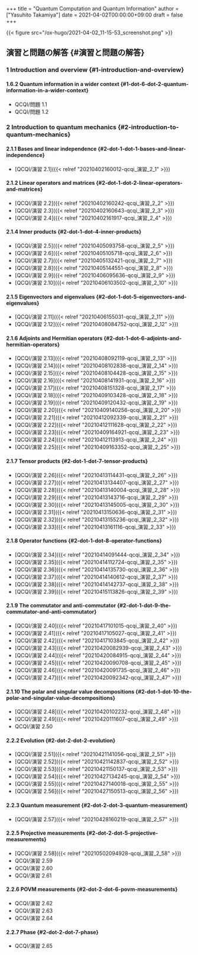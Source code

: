 +++
title = "Quantum Computation and Quantum Information"
author = ["Yasuhito Takamiya"]
date = 2021-04-02T00:00:00+09:00
draft = false
+++

{{< figure src="/ox-hugo/2021-04-02_11-15-53_screenshot.png" >}}


## 演習と問題の解答 {#演習と問題の解答}


### 1 Introduction and overview {#1-introduction-and-overview}


#### 1.6.2 Quantum information in a wider context {#1-dot-6-dot-2-quantum-information-in-a-wider-context}

-   QCQI/問題 1.1
-   QCQI/問題 1.2


### 2 Introduction to quantum mechanics {#2-introduction-to-quantum-mechanics}


#### 2.1.1 Bases and linear independence {#2-dot-1-dot-1-bases-and-linear-independence}

-   [QCQI/演習 2.1]({{< relref "20210402160012-qcqi_演習_2_1" >}})


#### 2.1.2 Linear operators and matrices {#2-dot-1-dot-2-linear-operators-and-matrices}

-   [QCQI/演習 2.2]({{< relref "20210402160242-qcqi_演習_2_2" >}})
-   [QCQI/演習 2.3]({{< relref "20210402160643-qcqi_演習_2_3" >}})
-   [QCQI/演習 2.4]({{< relref "20210402161917-qcqi_演習_2_4" >}})


#### 2.1.4 Inner products {#2-dot-1-dot-4-inner-products}

-   [QCQI/演習 2.5]({{< relref "20210405093758-qcqi_演習_2_5" >}})
-   [QCQI/演習 2.6]({{< relref "20210405105718-qcqi_演習_2_6" >}})
-   [QCQI/演習 2.7]({{< relref "20210405132421-qcqi_演習_2_7" >}})
-   [QCQI/演習 2.8]({{< relref "20210405144551-qcqi_演習_2_8" >}})
-   [QCQI/演習 2.9]({{< relref "20210406095636-qcqi_演習_2_9" >}})
-   [QCQI/演習 2.10]({{< relref "20210406103502-qcqi_演習_2_10" >}})


#### 2.1.5 Eigenvectors and eigenvalues {#2-dot-1-dot-5-eigenvectors-and-eigenvalues}

-   [QCQI/演習 2.11]({{< relref "20210406155031-qcqi_演習_2_11" >}})
-   [QCQI/演習 2.12]({{< relref "20210408084752-qcqi_演習_2_12" >}})


#### 2.1.6 Adjoints and Hermitian operators {#2-dot-1-dot-6-adjoints-and-hermitian-operators}

-   [QCQI/演習 2.13]({{< relref "20210408092119-qcqi_演習_2_13" >}})
-   [QCQI/演習 2.14]({{< relref "20210408102838-qcqi_演習_2_14" >}})
-   [QCQI/演習 2.15]({{< relref "20210408104428-qcqi_演習_2_15" >}})
-   [QCQI/演習 2.16]({{< relref "20210408141931-qcqi_演習_2_16" >}})
-   [QCQI/演習 2.17]({{< relref "20210408151328-qcqi_演習_2_17" >}})
-   [QCQI/演習 2.18]({{< relref "20210409103428-qcqi_演習_2_18" >}})
-   [QCQI/演習 2.19]({{< relref "20210409120432-qcqi_演習_2_19" >}})
-   [QCQI/演習 2.20]({{< relref "20210409140256-qcqi_演習_2_20" >}})
-   [QCQI/演習 2.21]({{< relref "20210412092339-qcqi_演習_2_21" >}})
-   [QCQI/演習 2.22]({{< relref "20210412111628-qcqi_演習_2_22" >}})
-   [QCQI/演習 2.23]({{< relref "20210409164921-qcqi_演習_2_23" >}})
-   [QCQI/演習 2.24]({{< relref "20210412113913-qcqi_演習_2_24" >}})
-   [QCQI/演習 2.25]({{< relref "20210409163352-qcqi_演習_2_25" >}})


#### 2.1.7 Tensor products {#2-dot-1-dot-7-tensor-products}

-   [QCQI/演習 2.26]({{< relref "20210413114431-qcqi_演習_2_26" >}})
-   [QCQI/演習 2.27]({{< relref "20210413134407-qcqi_演習_2_27" >}})
-   [QCQI/演習 2.28]({{< relref "20210413140004-qcqi_演習_2_28" >}})
-   [QCQI/演習 2.29]({{< relref "20210413143716-qcqi_演習_2_29" >}})
-   [QCQI/演習 2.30]({{< relref "20210413145005-qcqi_演習_2_30" >}})
-   [QCQI/演習 2.31]({{< relref "20210413150636-qcqi_演習_2_31" >}})
-   [QCQI/演習 2.32]({{< relref "20210413155236-qcqi_演習_2_32" >}})
-   [QCQI/演習 2.33]({{< relref "20210413161116-qcqi_演習_2_33" >}})


#### 2.1.8 Operator functions {#2-dot-1-dot-8-operator-functions}

-   [QCQI/演習 2.34]({{< relref "20210414091444-qcqi_演習_2_34" >}})
-   [QCQI/演習 2.35]({{< relref "20210414112724-qcqi_演習_2_35" >}})
-   [QCQI/演習 2.36]({{< relref "20210414135730-qcqi_演習_2_36" >}})
-   [QCQI/演習 2.37]({{< relref "20210414140612-qcqi_演習_2_37" >}})
-   [QCQI/演習 2.38]({{< relref "20210414142737-qcqi_演習_2_38" >}})
-   [QCQI/演習 2.39]({{< relref "20210415113826-qcqi_演習_2_39" >}})


#### 2.1.9 The commutator and anti-commutator {#2-dot-1-dot-9-the-commutator-and-anti-commutator}

-   [QCQI/演習 2.40]({{< relref "20210417101015-qcqi_演習_2_40" >}})
-   [QCQI/演習 2.41]({{< relref "20210417105027-qcqi_演習_2_41" >}})
-   [QCQI/演習 2.42]({{< relref "20210417103845-qcqi_演習_2_42" >}})
-   [QCQI/演習 2.43]({{< relref "20210420082939-qcqi_演習_2_43" >}})
-   [QCQI/演習 2.44]({{< relref "20210420084915-qcqi_演習_2_44" >}})
-   [QCQI/演習 2.45]({{< relref "20210420090708-qcqi_演習_2_45" >}})
-   [QCQI/演習 2.46]({{< relref "20210420091735-qcqi_演習_2_46" >}})
-   [QCQI/演習 2.47]({{< relref "20210420092342-qcqi_演習_2_47" >}})


#### 2.1.10 The polar and singular value decompositions {#2-dot-1-dot-10-the-polar-and-singular-value-decompositions}

-   [QCQI/演習 2.48]({{< relref "20210420102232-qcqi_演習_2_48" >}})
-   [QCQI/演習 2.49]({{< relref "20210420111607-qcqi_演習_2_49" >}})
-   QCQI/演習 2.50


#### 2.2.2 Evolution {#2-dot-2-dot-2-evolution}

-   [QCQI/演習 2.51]({{< relref "20210421141056-qcqi_演習_2_51" >}})
-   [QCQI/演習 2.52]({{< relref "20210421142837-qcqi_演習_2_52" >}})
-   [QCQI/演習 2.53]({{< relref "20210421150137-qcqi_演習_2_53" >}})
-   [QCQI/演習 2.54]({{< relref "20210427134245-qcqi_演習_2_54" >}})
-   [QCQI/演習 2.55]({{< relref "20210427140018-qcqi_演習_2_55" >}})
-   [QCQI/演習 2.56]({{< relref "20210427150513-qcqi_演習_2_56" >}})


#### 2.2.3 Quantum measurement {#2-dot-2-dot-3-quantum-measurement}

-   [QCQI/演習 2.57]({{< relref "20210428160219-qcqi_演習_2_57" >}})


#### 2.2.5 Projective measurements {#2-dot-2-dot-5-projective-measurements}

-   [QCQI/演習 2.58]({{< relref "20210502094928-qcqi_演習_2_58" >}})
-   QCQI/演習 2.59
-   QCQI/演習 2.60
-   QCQI/演習 2.61


#### 2.2.6 POVM measurements {#2-dot-2-dot-6-povm-measurements}

-   QCQI/演習 2.62
-   QCQI/演習 2.63
-   QCQI/演習 2.64


#### 2.2.7 Phase {#2-dot-2-dot-7-phase}

-   QCQI/演習 2.65
